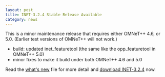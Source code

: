 ```yaml
---
layout: post
title: INET-3.2.4 Stable Release Available
category: news
---
```


This is a minor maintenance release that requires either OMNeT++ 4.6,
or 5.0. (Earlier test versions of OMNeT++ will not work.)

  - build: updated inet_featuretool (the same like the opp_featuretool in OMNeT++ 5.0)
  - minor fixes to make it build under both OMNeT++ 4.6 and 5.0

Read the
[what's new](https://github.com/inet-framework/inet/blob/v3.2.4/WHATSNEW) file for more detail and
[download INET-3.2.4](https://github.com/inet-framework/inet/releases/download/v3.2.4/inet-3.2.4-src.tgz)
now.
